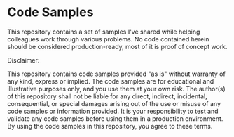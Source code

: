 # Code Samples

This repository contains a set of samples I've shared while helping colleagues work through various problems. No code contained herein should be considered production-ready, most of it is proof of concept work. 


Disclaimer:

This repository contains code samples provided "as is" without warranty of any kind, express or implied. The code samples are for educational and illustrative purposes only, and you use them at your own risk. The author(s) of this repository shall not be liable for any direct, indirect, incidental, consequential, or special damages arising out of the use or misuse of any code samples or information provided. It is your responsibility to test and validate any code samples before using them in a production environment. By using the code samples in this repository, you agree to these terms.

